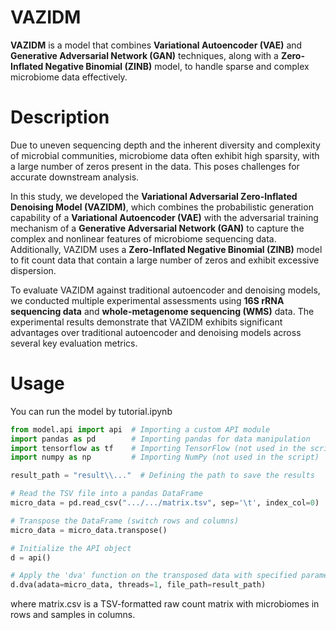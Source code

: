 # VAZIDM
**VAZIDM** is a model that combines **Variational Autoencoder (VAE)** and **Generative Adversarial Network (GAN)** techniques, along with a **Zero-Inflated Negative Binomial (ZINB)** model, to handle sparse and complex microbiome data effectively.

# Description
Due to uneven sequencing depth and the inherent diversity and complexity of microbial communities, microbiome data often exhibit high sparsity, with a large number of zeros present in the data. This poses challenges for accurate downstream analysis.

In this study, we developed the **Variational Adversarial Zero-Inflated Denoising Model (VAZIDM)**, which combines the probabilistic generation capability of a **Variational Autoencoder (VAE)** with the adversarial training mechanism of a **Generative Adversarial Network (GAN)** to capture the complex and nonlinear features of microbiome sequencing data. Additionally, VAZIDM uses a **Zero-Inflated Negative Binomial (ZINB)** model to fit count data that contain a large number of zeros and exhibit excessive dispersion.

To evaluate VAZIDM against traditional autoencoder and denoising models, we conducted multiple experimental assessments using **16S rRNA sequencing data** and **whole-metagenome sequencing (WMS)** data. The experimental results demonstrate that VAZIDM exhibits significant advantages over traditional autoencoder and denoising models across several key evaluation metrics.

# Usage
You can run the model by tutorial.ipynb

```python
from model.api import api  # Importing a custom API module
import pandas as pd        # Importing pandas for data manipulation
import tensorflow as tf    # Importing TensorFlow (not used in the script)
import numpy as np         # Importing NumPy (not used in the script)

result_path = "result\\..."  # Defining the path to save the results

# Read the TSV file into a pandas DataFrame
micro_data = pd.read_csv(".../.../matrix.tsv", sep='\t', index_col=0)

# Transpose the DataFrame (switch rows and columns)
micro_data = micro_data.transpose()

# Initialize the API object
d = api()

# Apply the 'dva' function on the transposed data with specified parameters
d.dva(adata=micro_data, threads=1, file_path=result_path)
```


where matrix.csv is a TSV-formatted raw count matrix with microbiomes in rows and samples in columns.
